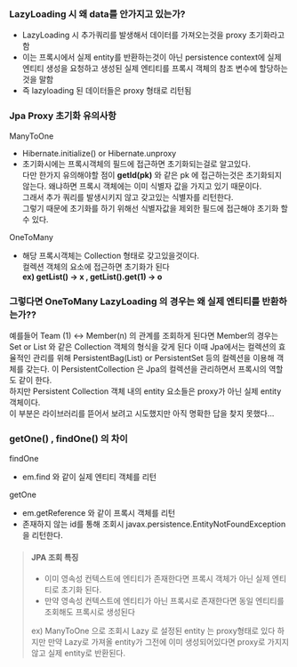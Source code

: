 ### **LazyLoading 시 왜 data를 안가지고 있는가?**

- LazyLoading 시 추가쿼리를 발생해서 데이터를 가져오는것을 proxy 초기화라고함
- 이는 프록시에서 실제 entity를 반환하는것이 아닌 persistence context에 실제 엔티티 생성을 요청하고 생성된 실제 엔티티를 프록시 객체의 참조 변수에 할당하는것을 말함
- 즉 lazyloading 된 데이터들은 proxy 형태로 리턴됨

### Jpa Proxy 초기화 유의사항

ManyToOne

- Hibernate.initialize() or Hibernate.unproxy
- 초기화시에는 프록시객체의 필드에 접근하면 초기화되는걸로 알고있다.  
  다만 한가지 유의해야할 점이 **getId(pk)** 와 같은 pk 에 접근하는것은 초기화되지 않는다. 왜냐하면 프록시 객체에는 이미 식별자 값을 가지고 있기 때문이다.  
  그래서 추가 쿼리를 발생시키지 않고 갖고있는 식별자를 리턴한다.  
  그렇기 때문에 초기화를 하기 위해선 식별자값을 제외한 필드에 접근해야 초기화 할 수 있다.

OneToMany

- 해당 프록시객체는 Collection 형태로 갖고있을것이다.  
  컬렉션 객체의 요소에 접근하면 초기화가 된다  
  **ex) getList() -> x , getList().get(1) -> o**

### **그렇다면 OneToMany LazyLoading 의 경우는 왜 실제 엔티티를 반환하는가??**

예를들어 Team (1) <-> Member(n) 의 관계를 조회하게 된다면
Member의 경우는 Set or List 와 같은 Collection 객체의 형식을 갖게 된다
이때 Jpa에서는 컬렉션의 효율적인 관리를 위해 PersistentBag(List) or PersistentSet 등의 컬렉션을 이용해
객체를 갖는다. 이 PersistentCollection 은 Jpa의 컬렉션을 관리하면서 프록시의 역할도 같이 한다.  
하지만 Persistent Collection 객체 내의 entity 요소들은 proxy가 아닌 실제 entity 객체이다.  
이 부분은 라이브러리를 뜯어서 보려고 시도했지만 아직 명확한 답을 찾지 못했다...

### **getOne() , findOne() 의 차이**

findOne

- em.find 와 같이 실제 엔티티 객체를 리턴

getOne

- em.getReference 와 같이 프록시 객체를 리턴
- 존재하지 않는 id를 통해 조회시 javax.persistence.EntityNotFoundException 을 리턴한다.

> #### **JPA 조회 특징**
>
> - 이미 영속성 컨텍스트에 엔티티가 존재한다면 프록시 객체가 아닌 실제 엔티티로 초기화 된다.
> - 만약 영속성 컨텍스트에 엔티티가 아닌 프록시로 존재한다면 동일 엔티티를 조회해도 프록시로 생성된다
>
> ex) ManyToOne 으로 조회시 Lazy 로 설정된 entity 는 proxy형태로 있다
> 하지만 만약 Lazy로 가져올 entity가 그전에 이미 생성되어있다면 proxy로 가지지 않고 실제 entity로 반환된다.
